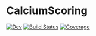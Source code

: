 # CalciumScoring

[![Dev](https://img.shields.io/badge/docs-dev-blue.svg)](https://glassnotebook.io/repo/31)
[![Build Status](https://github.com/Dale-Black/CalciumScoring.jl/workflows/CI/badge.svg)](https://github.com/Dale-Black/CalciumScoring.jl/actions)
[![Coverage](https://codecov.io/gh/Dale-Black/CalciumScoring.jl/branch/master/graph/badge.svg)](https://codecov.io/gh/Dale-Black/CalciumScoring.jl)


